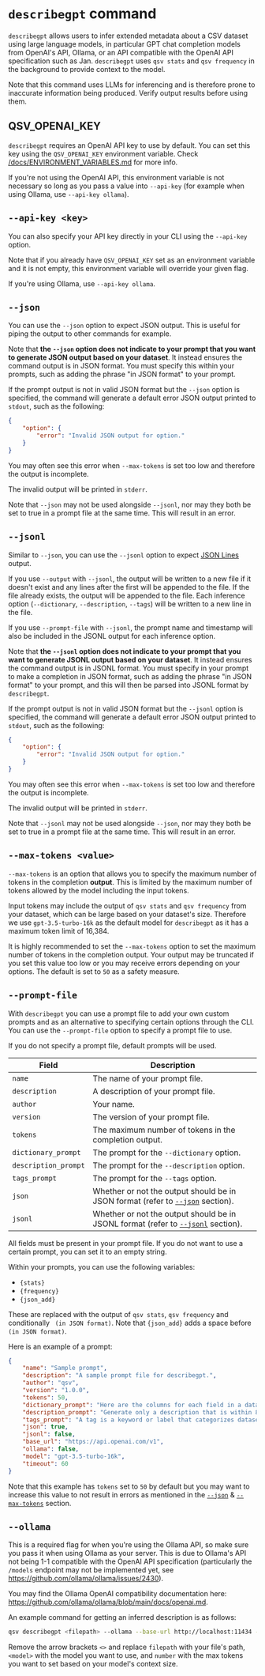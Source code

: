 # `describegpt` command

`describegpt` allows users to infer extended metadata about a CSV dataset using large language models, in particular GPT chat completion models from OpenAI's API, Ollama, or an API compatible with the OpenAI API specification such as Jan. `describegpt` uses `qsv stats` and `qsv frequency` in the background to provide context to the model.

Note that this command uses LLMs for inferencing and is therefore prone to inaccurate information being produced. Verify output results before using them.

## QSV_OPENAI_KEY

`describegpt` requires an OpenAI API key to use by default. You can set this key using the `QSV_OPENAI_KEY` environment variable. Check [/docs/ENVIRONMENT_VARIABLES.md](/docs/ENVIRONMENT_VARIABLES.md) for more info.

If you're not using the OpenAI API, this environment variable is not necessary so long as you pass a value into `--api-key` (for example when using Ollama, use `--api-key ollama`).

## `--api-key <key>`

You can also specify your API key directly in your CLI using the `--api-key` option.

Note that if you already have `QSV_OPENAI_KEY` set as an environment variable and it is not empty, this environment variable will override your given flag.

If you're using Ollama, use `--api-key ollama`.

## `--json`

You can use the `--json` option to expect JSON output. This is useful for piping the output to other commands for example.

Note that **the `--json` option does not indicate to your prompt that you want to generate JSON output based on your dataset**. It instead ensures the command output is in JSON format. You must specify this within your prompts, such as adding the phrase "in JSON format" to your prompt.

If the prompt output is not in valid JSON format but the `--json` option is specified, the command will generate a default error JSON output printed to `stdout`, such as the following:

```json
{
    "option": {
        "error": "Invalid JSON output for option."
    }
}
```

You may often see this error when `--max-tokens` is set too low and therefore the output is incomplete.

The invalid output will be printed in `stderr`.

Note that `--json` may not be used alongside `--jsonl`, nor may they both be set to true in a prompt file at the same time. This will result in an error.

## `--jsonl`

Similar to `--json`, you can use the `--jsonl` option to expect [JSON Lines](https://jsonlines.org/) output.

If you use `--output` with `--jsonl`, the output will be written to a new file if it doesn't exist and any lines after the first will be appended to the file. If the file already exists, the output will be appended to the file. Each inference option (`--dictionary`, `--description`, `--tags`) will be written to a new line in the file.

If you use `--prompt-file` with `--jsonl`, the prompt name and timestamp will also be included in the JSONL output for each inference option.

Note that **the `--jsonl` option does not indicate to your prompt that you want to generate JSONL output based on your dataset**. It instead ensures the command output is in JSONL format. You must specify in your prompt to make a completion in JSON format, such as adding the phrase "in JSON format" to your prompt, and this will then be parsed into JSONL format by `describegpt`.

If the prompt output is not in valid JSON format but the `--jsonl` option is specified, the command will generate a default error JSON output printed to `stdout`, such as the following:

```json
{
    "option": {
        "error": "Invalid JSON output for option."
    }
}
```

You may often see this error when `--max-tokens` is set too low and therefore the output is incomplete.

The invalid output will be printed in `stderr`.

Note that `--jsonl` may not be used alongside `--json`, nor may they both be set to true in a prompt file at the same time. This will result in an error.

## `--max-tokens <value>`

`--max-tokens` is an option that allows you to specify the maximum number of tokens in the completion **output**. This is limited by the maximum number of tokens allowed by the model including the input tokens.

Input tokens may include the output of `qsv stats` and `qsv frequency` from your dataset, which can be large based on your dataset's size. Therefore we use `gpt-3.5-turbo-16k` as the default model for `describegpt` as it has a maximum token limit of 16,384.

It is highly recommended to set the `--max-tokens` option to set the maximum number of tokens in the completion output. Your output may be truncated if you set this value too low or you may receive errors depending on your options. The default is set to `50` as a safety measure.

## `--prompt-file`

With `describegpt` you can use a prompt file to add your own custom prompts and as an alternative to specifying certain options through the CLI. You can use the `--prompt-file` option to specify a prompt file to use.

If you do not specify a prompt file, default prompts will be used.

| Field                | Description                                                                                 |
| -------------------- | ------------------------------------------------------------------------------------------- |
| `name`               | The name of your prompt file.                                                               |
| `description`        | A description of your prompt file.                                                          |
| `author`             | Your name.                                                                                  |
| `version`            | The version of your prompt file.                                                            |
| `tokens`             | The maximum number of tokens in the completion output.                                      |
| `dictionary_prompt`  | The prompt for the `--dictionary` option.                                                   |
| `description_prompt` | The prompt for the `--description` option.                                                  |
| `tags_prompt`        | The prompt for the `--tags` option.                                                         |
| `json`               | Whether or not the output should be in JSON format (refer to [`--json`](#json) section).    |
| `jsonl`              | Whether or not the output should be in JSONL format (refer to [`--jsonl`](#jsonl) section). |

All fields must be present in your prompt file. If you do not want to use a certain prompt, you can set it to an empty string.

Within your prompts, you can use the following variables:

-   `{stats}`
-   `{frequency}`
-   `{json_add}`

These are replaced with the output of `qsv stats`, `qsv frequency` and conditionally ` (in JSON format)`. Note that `{json_add}` adds a space before `(in JSON format)`.

Here is an example of a prompt:

```json
{
    "name": "Sample prompt",
    "description": "A sample prompt file for describegpt.",
    "author": "qsv",
    "version": "1.0.0",
    "tokens": 50,
    "dictionary_prompt": "Here are the columns for each field in a data dictionary:\n\n- Type: the data type of this column\n- Label: a human-friendly label for this column\n- Description: a full description for this column (can be multiple sentences)\n\nGenerate a data dictionary as aforementioned{json_add} where each field has Name, Type, Label, and Description (so four columns in total) based on the following summary statistics and frequency data from a CSV file.\n\nSummary Statistics:\n\n{stats}\n\nFrequency:\n\n{frequency}",
    "description_prompt": "Generate only a description that is within 8 sentences about the entire dataset{json_add} based on the following summary statistics and frequency data derived from the CSV file it came from.\n\nSummary Statistics:\n\n{stats}\n\nFrequency:\n\n{frequency}\n\nDo not output the summary statistics for each field. Do not output the frequency for each field. Do not output data about each field individually, but instead output about the dataset as a whole in one 1-8 sentence description.",
    "tags_prompt": "A tag is a keyword or label that categorizes datasets with other, similar datasets. Using the right tags makes it easier for others to find and use datasets.\n\nGenerate single-word tags{json_add} about the dataset (lowercase only and remove all whitespace) based on the following summary statistics and frequency data from a CSV file.\n\nSummary Statistics:\n\n{stats}\n\nFrequency:\n\n{frequency}",
    "json": true,
    "jsonl": false,
    "base_url": "https://api.openai.com/v1",
    "ollama": false,
    "model": "gpt-3.5-turbo-16k",
    "timeout": 60
}
```

Note that this example has `tokens` set to `50` by default but you may want to increase this value to not result in errors as mentioned in the [`--json`](#json) & [`--max-tokens`](#max-tokens-value) section.

## `--ollama`

This is a required flag for when you're using the Ollama API, so make sure you pass it when using Ollama as your server. This is due to Ollama's API not being 1-1 compatible with the OpenAI API specification (particularly the `/models` endpoint may not be implemented yet, see https://github.com/ollama/ollama/issues/2430).

You may find the Ollama OpenAI compatibility documentation here: https://github.com/ollama/ollama/blob/main/docs/openai.md.

An example command for getting an inferred description is as follows:

```bash
qsv describegpt <filepath> --ollama --base-url http://localhost:11434 --api-key ollama --model <model> --max-tokens <number> --description
```

Remove the arrow brackets `<>` and replace `filepath` with your file's path, `<model>` with the model you want to use, and `number` with the max tokens you want to set based on your model's context size.
